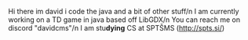 Hi there im david i code the java and a bit of other stuff/n
I am currently working on a TD game in java based off LibGDX/n
You can reach me on discord "davidcms"/n
I am stu**dying** CS at SPTŠMS (http://spts.si/)
<!--
**davidCMs/davidCMs** is a ✨ _special_ ✨ repository because its `README.md` (this file) appears on your GitHub profile.

Here are some ideas to get you started:

- 🔭 I’m currently working on ...
- 🌱 I’m currently learning ...
- 👯 I’m looking to collaborate on ...
- 🤔 I’m looking for help with ...
- 💬 Ask me about ...
- 📫 How to reach me: ...
- 😄 Pronouns: ...
- ⚡ Fun fact: ...
-->
